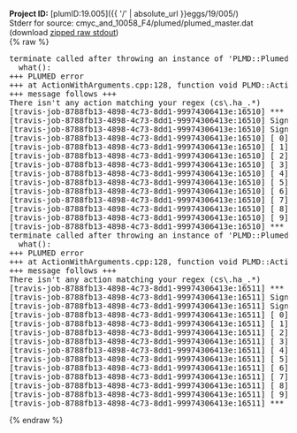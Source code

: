 **Project ID:** [plumID:19.005]({{ '/' | absolute_url }}eggs/19/005/)  
Stderr for source:  cmyc_and_10058_F4/plumed/plumed_master.dat   
(download [zipped raw stdout](plumed_master.dat.plumed_master.stdout.txt.zip))  
{% raw %}
<pre>
terminate called after throwing an instance of 'PLMD::Plumed::ExceptionError'
  what():  
+++ PLUMED error
+++ at ActionWithArguments.cpp:128, function void PLMD::ActionWithArguments::interpretArgumentList(const std::vector<std::__cxx11::basic_string<char> >&, std::vector<PLMD::Value*>&)
+++ message follows +++
There isn't any action matching your regex (cs\.ha_.*)
[travis-job-8788fb13-4898-4c73-8dd1-99974306413e:16510] *** Process received signal ***
[travis-job-8788fb13-4898-4c73-8dd1-99974306413e:16510] Signal: Aborted (6)
[travis-job-8788fb13-4898-4c73-8dd1-99974306413e:16510] Signal code:  (-6)
[travis-job-8788fb13-4898-4c73-8dd1-99974306413e:16510] [ 0] /lib/x86_64-linux-gnu/libc.so.6(+0x354b0)[0x7f81623914b0]
[travis-job-8788fb13-4898-4c73-8dd1-99974306413e:16510] [ 1] /lib/x86_64-linux-gnu/libc.so.6(gsignal+0x38)[0x7f8162391428]
[travis-job-8788fb13-4898-4c73-8dd1-99974306413e:16510] [ 2] /lib/x86_64-linux-gnu/libc.so.6(abort+0x16a)[0x7f816239302a]
[travis-job-8788fb13-4898-4c73-8dd1-99974306413e:16510] [ 3] /usr/lib/x86_64-linux-gnu/libstdc++.so.6(_ZN9__gnu_cxx27__verbose_terminate_handlerEv+0x16d)[0x7f81629cb84d]
[travis-job-8788fb13-4898-4c73-8dd1-99974306413e:16510] [ 4] /usr/lib/x86_64-linux-gnu/libstdc++.so.6(+0x8d6b6)[0x7f81629c96b6]
[travis-job-8788fb13-4898-4c73-8dd1-99974306413e:16510] [ 5] /usr/lib/x86_64-linux-gnu/libstdc++.so.6(+0x8d701)[0x7f81629c9701]
[travis-job-8788fb13-4898-4c73-8dd1-99974306413e:16510] [ 6] /usr/lib/x86_64-linux-gnu/libstdc++.so.6(__cxa_rethrow+0x49)[0x7f81629c9969]
[travis-job-8788fb13-4898-4c73-8dd1-99974306413e:16510] [ 7] plumed_master[0x40a072]
[travis-job-8788fb13-4898-4c73-8dd1-99974306413e:16510] [ 8] /lib/x86_64-linux-gnu/libc.so.6(__libc_start_main+0xf0)[0x7f816237c830]
[travis-job-8788fb13-4898-4c73-8dd1-99974306413e:16510] [ 9] plumed_master[0x40a0e9]
[travis-job-8788fb13-4898-4c73-8dd1-99974306413e:16510] *** End of error message ***
terminate called after throwing an instance of 'PLMD::Plumed::ExceptionError'
  what():  
+++ PLUMED error
+++ at ActionWithArguments.cpp:128, function void PLMD::ActionWithArguments::interpretArgumentList(const std::vector<std::__cxx11::basic_string<char> >&, std::vector<PLMD::Value*>&)
+++ message follows +++
There isn't any action matching your regex (cs\.ha_.*)
[travis-job-8788fb13-4898-4c73-8dd1-99974306413e:16511] *** Process received signal ***
[travis-job-8788fb13-4898-4c73-8dd1-99974306413e:16511] Signal: Aborted (6)
[travis-job-8788fb13-4898-4c73-8dd1-99974306413e:16511] Signal code:  (-6)
[travis-job-8788fb13-4898-4c73-8dd1-99974306413e:16511] [ 0] /lib/x86_64-linux-gnu/libc.so.6(+0x354b0)[0x7f4aa2b4f4b0]
[travis-job-8788fb13-4898-4c73-8dd1-99974306413e:16511] [ 1] /lib/x86_64-linux-gnu/libc.so.6(gsignal+0x38)[0x7f4aa2b4f428]
[travis-job-8788fb13-4898-4c73-8dd1-99974306413e:16511] [ 2] /lib/x86_64-linux-gnu/libc.so.6(abort+0x16a)[0x7f4aa2b5102a]
[travis-job-8788fb13-4898-4c73-8dd1-99974306413e:16511] [ 3] /usr/lib/x86_64-linux-gnu/libstdc++.so.6(_ZN9__gnu_cxx27__verbose_terminate_handlerEv+0x16d)[0x7f4aa318984d]
[travis-job-8788fb13-4898-4c73-8dd1-99974306413e:16511] [ 4] /usr/lib/x86_64-linux-gnu/libstdc++.so.6(+0x8d6b6)[0x7f4aa31876b6]
[travis-job-8788fb13-4898-4c73-8dd1-99974306413e:16511] [ 5] /usr/lib/x86_64-linux-gnu/libstdc++.so.6(+0x8d701)[0x7f4aa3187701]
[travis-job-8788fb13-4898-4c73-8dd1-99974306413e:16511] [ 6] /usr/lib/x86_64-linux-gnu/libstdc++.so.6(__cxa_rethrow+0x49)[0x7f4aa3187969]
[travis-job-8788fb13-4898-4c73-8dd1-99974306413e:16511] [ 7] plumed_master[0x40a072]
[travis-job-8788fb13-4898-4c73-8dd1-99974306413e:16511] [ 8] /lib/x86_64-linux-gnu/libc.so.6(__libc_start_main+0xf0)[0x7f4aa2b3a830]
[travis-job-8788fb13-4898-4c73-8dd1-99974306413e:16511] [ 9] plumed_master[0x40a0e9]
[travis-job-8788fb13-4898-4c73-8dd1-99974306413e:16511] *** End of error message ***
</pre>
{% endraw %}
